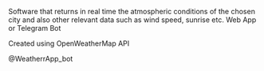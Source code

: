 Software that returns in real time the atmospheric conditions of the chosen city and also other relevant data such as wind speed, sunrise etc.
Web App or Telegram Bot

Created using OpenWeatherMap API

@WeatherrApp_bot

